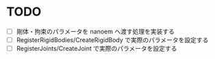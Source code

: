 # TODO

- [ ] 剛体・拘束のパラメータを nanoem へ渡す処理を実装する
- [ ] RegisterRigidBodies/CreateRigidBody で実際のパラメータを設定する
- [ ] RegisterJoints/CreateJoint で実際のパラメータを設定する
